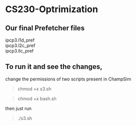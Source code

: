 # CS230-Optrimization
## Our final Prefetcher files  <br />

ipcp3.l1d_pref   <br />
ipcp3.l2c_pref    <br />
ipcp3.llc_pref    <br />

## To run it and see the changes, 
change the permissions of two scripts present in ChampSim

> chmod +x s3.sh

> chmod +x bash.sh

then just run

> ./s3.sh
